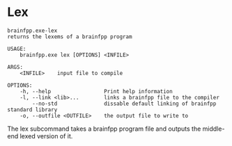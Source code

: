 # Lex

```
brainfpp.exe-lex 
returns the lexems of a brainfpp program

USAGE:
    brainfpp.exe lex [OPTIONS] <INFILE>

ARGS:
    <INFILE>    input file to compile

OPTIONS:
    -h, --help                 Print help information
    -l, --link <lib>...        links a brainfpp file to the compiler
        --no-std               dissable default linking of brainfpp standard library
    -o, --outfile <OUTFILE>    the output file to write to
```

The lex subcommand takes a brainfpp program file and outputs the middle-end lexed version
of it. 